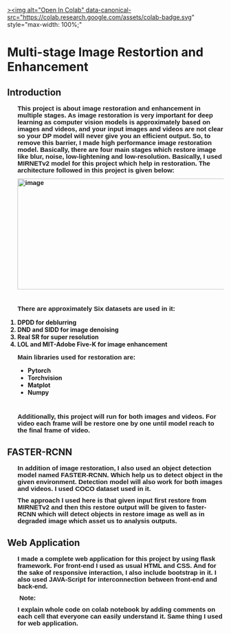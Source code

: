 <a src="https://camo.githubusercontent.com/84f0493939e0c4de4e6dbe113251b4bfb5353e57134ffd9fcab6b8714514d4d1/68747470733a2f2f636f6c61622e72657365617263682e676f6f676c652e636f6d2f6173736574732f636f6c61622d62616467652e737667" href="https://colab.research.google.com/drive/1HN9Sd8UEqB1k_O8RpdRLL8ZUKcxh5LP8?usp=sharing" rel="nofollow" target="_blank">><img  alt="Open In Colab" data-canonical-src="https://colab.research.google.com/assets/colab-badge.svg" style="max-width: 100%;"</a>

<h1><b>Multi-stage Image Restortion and Enhancement</h1>

<h2> <b>Introduction</h2>
<p style='margin-top:0in;margin-right:0in;margin-bottom:8.0pt;margin-left:.25in;line-height:107%;font-size:15px;font-family:"Calibri",sans-serif;'>This project is about image restoration and enhancement in multiple stages. As image restoration is very important for deep learning as computer vision models is approximately based on images and videos, and your input images and videos are not clear so your DP model will never give you an efficient output. So, to remove this barrier, I made high performance image restoration model. Basically, there are four main stages which restore image like blur, noise, low-lightening and low-resolution. Basically, I used MIRNETv2 model for this project which help in restoration. The architecture followed in this project is given below:</p>
<p style='margin-top:0in;margin-right:0in;margin-bottom:8.0pt;margin-left:.25in;line-height:107%;font-size:15px;font-family:"Calibri",sans-serif;'><img width="562" src="https://www.waqaszamir.com/publication/zamir-2022-mirnetv2/featured_hu22f323d7da81118b42deb42bedc3b270_473795_720x2500_fit_q75_h2_lanczos_3.webp" alt="image" height="258"></p>
<p style='margin-top:0in;margin-right:0in;margin-bottom:8.0pt;margin-left:.25in;line-height:107%;font-size:15px;font-family:"Calibri",sans-serif;'>&nbsp;</p>
<p style='margin-top:0in;margin-right:0in;margin-bottom:8.0pt;margin-left:.25in;line-height:107%;font-size:15px;font-family:"Calibri",sans-serif;'>There are approximately Six datasets are used in it:</p>
<ul style="list-style-type: undefined;margin-left:0in;">
    <li>DPDD for deblurring</li>
    <li>DND and SIDD for image denoising</li>
    <li>Real SR for super resolution</li>
    <li>LOL and MIT-Adobe Five-K for image enhancement</li>
</ul>
<p style='margin-top:0in;margin-right:0in;margin-bottom:8.0pt;margin-left:.25in;line-height:107%;font-size:15px;font-family:"Calibri",sans-serif;'>Main libraries used for restoration are:</p>
<ul style="list-style-type: disc;margin-left:0.25in;">
    <li>Pytorch</li>
    <li>Torchvision</li>
    <li>Matplot</li>
    <li>Numpy</li>
</ul>
<p style='margin-top:0in;margin-right:0in;margin-bottom:8.0pt;margin-left:.5in;line-height:107%;font-size:15px;font-family:"Calibri",sans-serif;'>&nbsp;</p>
<p style='margin-top:0in;margin-right:0in;margin-bottom:8.0pt;margin-left:.25in;line-height:107%;font-size:15px;font-family:"Calibri",sans-serif;'>Additionally, this project will run for both images and videos. For video each frame will be restore one by one until model reach to the final frame of video.</p>
<h2> <b>FASTER-RCNN</h2>
<p style='margin-top:0in;margin-right:0in;margin-bottom:8.0pt;margin-left:.25in;line-height:107%;font-size:15px;font-family:"Calibri",sans-serif;'>In addition of image restoration, I also used an object detection model named FASTER-RCNN. Which help us to detect object in the given environment. Detection model will also work for both images and videos. I used COCO dataset used in it.</p>
<p style='margin-top:0in;margin-right:0in;margin-bottom:8.0pt;margin-left:.25in;line-height:107%;font-size:15px;font-family:"Calibri",sans-serif;'>The approach I used here is that given input first restore from MIRNETv2 and then this restore output will be given to faster-RCNN which will detect objects in restore image as well as in degraded image which asset us to analysis outputs.</p>
<h2> <b>Web Application</h2>
<p style='margin-top:0in;margin-right:0in;margin-bottom:8.0pt;margin-left:.25in;line-height:107%;font-size:15px;font-family:"Calibri",sans-serif;'>I made a complete web application for this project by using flask framework. For front-end I used as usual HTML and CSS. And for the sake of responsive interaction, I also include bootstrap in it. I also used JAVA-Script for interconnection between front-end and back-end. &nbsp;</p>
<p style='margin-top:0in;margin-right:0in;margin-bottom:8.0pt;margin-left:.25in;line-height:107%;font-size:15px;font-family:"Calibri",sans-serif;'>&nbsp;Note:</p>
<p style='margin-top:0in;margin-right:0in;margin-bottom:8.0pt;margin-left:.25in;line-height:107%;font-size:15px;font-family:"Calibri",sans-serif;'>I explain whole code on colab notebook by adding comments on each cell that everyone can easily understand it. Same thing I used for web application. &nbsp; &nbsp; &nbsp; &nbsp; &nbsp; &nbsp;</p>

